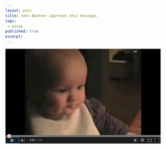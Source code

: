 ```yaml
---
layout: post
title: John Boehner approves this message.
tags:
 - essay
published: true
excerpt: 
---
```

<div><a href="http://youtu.be/8igSA8HdR_Q"><img src="/images/boehner.jpg"/></a></div>
